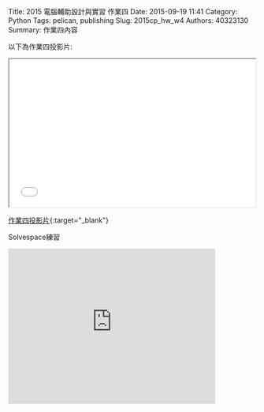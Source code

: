 Title: 2015 電腦輔助設計與實習 作業四
Date: 2015-09-19 11:41
Category: Python
Tags: pelican, publishing
Slug: 2015cp_hw_w4
Authors: 40323130
Summary: 作業四內容

以下為作業四投影片:

<iframe src="40323130_cp_w4_p.html" width="500" height="300"></iframe>

[作業四投影片](40323130_cp_w4_p.html){:target="_blank"}

Solvespace練習
<iframe width="420" height="315" src="https://www.youtube.com/watch?v=7KyWKhiPDFk" frameborder="0" allowfullscreen></iframe>
